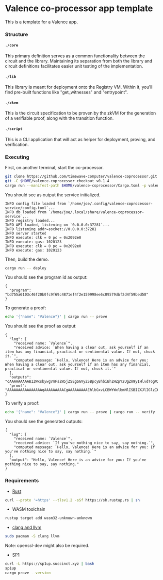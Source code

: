 # Valence co-processor app template

This is a template for a Valence app.

### Structure

#### `./core`

This primary definition serves as a common functionality between the circuit and the library. Maintaining its separation from both the library and circuit definitions facilitates easier unit testing of the implementation.

#### `./lib`

This library is meant for deployment onto the Registry VM. Within it, you'll find pre-built functions like "get_witnesses" and "entrypoint".

#### `./zkvm`

This is the circuit specification to be proven by the zkVM for the generation of a verifiable proof, along with the transition function.

#### `./script`

This is a CLI application that will act as helper for deployment, proving, and verification.

### Executing

First, on another terminal, start the co-processor.

```sh
git clone https://github.com/timewave-computer/valence-coprocessor.git $HOME/valence-coprocessor
git -C $HOME/valence-coprocessor checkout v0.1.4
cargo run --manifest-path $HOME/valence-coprocessor/Cargo.toml -p valence-coprocessor-service --profile optimized
```

You should see as output the service initialized.

```
INFO config file loaded from `/home/joe/.config/valence-coprocessor-service/config.toml`...
INFO db loaded from `/home/joe/.local/share/valence-coprocessor-service`...
INFO registry loaded...
INFO API loaded, listening on `0.0.0.0:37281`...
INFO listening addr=socket://0.0.0.0:37281
INFO server started
INFO execute: clk = 0 pc = 0x2092e0
INFO execute: gas: 1020123
INFO execute: clk = 0 pc = 0x2092e0
INFO execute: gas: 1020123
```

Then, build the demo.

```sh
cargo run -- deploy
```

You should see the program id as output:

```
{
  "program": "bd755a6103c46f20b0fc9f69c4871ef4f2e159998ee6c09579dbf2d4f59bed58"
}
```

To generate a proof:

```sh
echo '{"name": "Valence"}' | cargo run -- prove
```

You should see the proof as output:

```
{
  "log": [
    "received name: `Valence`",
    "received advice: `When having a clear out, ask yourself if an item has any financial, practical or sentimental value. If not, chuck it.`",
    "computed message: `Hello, Valence! Here is an advice for you: When having a clear out, ask yourself if an item has any financial, practical or sentimental value. If not, chuck it.`"
  ],
  "outputs": "oAAAAAAAAABIZWxsbywgVmFsZW5jZSEgSGVyZSBpcyBhbiBhZHZpY2UgZm9yIHlvdTogV2hlbiBoYXZpbmcgYSBjbGVhciBvdXQsIGFzayB5b3Vyc2VsZiBpZiBhbiBpdGVtIGhhcyBhbnkgZmluYW5jaWFsLCBwcmFjdGljYWwgb3Igc2VudGltZW50YWwgdmFsdWUuIElmIG5vdCwgY2h1Y2sgaXQu",
  "proof": "AAAAAAAAAAAAAAAAqAAAAAAAAACgAAAAAAAAAEhlbGxvLCBWYWxlbmNlISBIZXJlIGlzIGFuIGFkdmljZSBmb3IgeW91OiBXaGVuIGhhdmluZyBhIGNsZWFyIG91dCwgYXNrIHlvdXJzZWxmIGlmIGFuIGl0ZW0gaGFzIGFueSBmaW5hbmNpYWwsIHByYWN0aWNhbCBvciBzZW50aW1lbnRhbCB2YWx1ZS4gSWYgbm90LCBjaHVjayBpdC4LAAAAAAAAAHY0LjAuMC1yYy4zAA=="
}
```

To verify a proof:

```sh
echo '{"name": "Valence"}' | cargo run -- prove | cargo run -- verify
```

You should see the generated outputs:

```
{
  "log": [
    "received name: `Valence`",
    "received advice: `If you've nothing nice to say, say nothing.`",
    "computed message: `Hello, Valence! Here is an advice for you: If you've nothing nice to say, say nothing.`"
  ],
  "output": "Hello, Valence! Here is an advice for you: If you've nothing nice to say, say nothing."
}
```

### Requirements

- [Rust](https://www.rust-lang.org/tools/install)

```sh
curl --proto '=https' --tlsv1.2 -sSf https://sh.rustup.rs | sh
```

- WASM toolchain

```sh
rustup target add wasm32-unknown-unknown
```

- [clang and llvm](https://clang.llvm.org/get_started.html)

```sh
sudo pacman -S clang llvm
```

Note: openssl-dev might also be required.

- [SP1](https://docs.succinct.xyz/docs/sp1/getting-started/install)

```sh
curl -L https://sp1up.succinct.xyz | bash
sp1up
cargo prove --version
```
